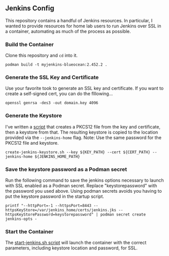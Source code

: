 ## Jenkins Config

This repository contains a handful of Jenkins resources. In particular, I wanted to provide resources for home lab users to run Jenkins over SSL in a container, automating as much of the process as possible. 

### Build the Container

Clone this repository and ```cd``` into it. 

```
podman build -t myjenkins-blueocean:2.452.2 .
```


### Generate the SSL Key and Certificate

Use your favorite took to generate an SSL key and certificate. If you want to create a self-signed cert, you can do the flllowing...

```
openssl genrsa -des3 -out domain.key 4096
``` 

### Generate the Keystore

I've written a [script](create-jenkins-keystore.sh) that creates a PKCS12 file from the key and certificate, then a keystore from that. The resulting keystore is copied to the location provided via the ```--jenkins-home``` flag. Note: Use the same password for the PKCS12 file and keystore. 

```
create-jenkins-keystore.sh --key ${KEY_PATH} --cert ${CERT_PATH} --jenkins-home ${JENKINS_HOME_PATH}
```

### Save the keystore password as a Podman secret

Run the following command to save the jenkins options necessary to launch with SSL enabled as a Podman secret. Replace "keystorepassword" with the password you used above. Using podman secrets avoids you having to put the keystore password in the startup script.

```
printf "--httpPort=-1 --httpsPort=8443 --httpsKeyStore=/var/jenkins_home/certs/jenkins.jks --httpsKeyStorePassword=keystorepassword" | podman secret create jenkins-opts -
```

### Start the Container

The [start-jenkins.sh script](start-jenkins.sh) will launch the container with the correct parameters, including keystore location and password, for SSL. 

 



